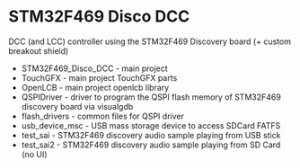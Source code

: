 # STM32F469 Disco DCC
DCC (and LCC) controller using the STM32F469 Discovery board (+ custom breakout shield)

* STM32F469_Disco_DCC - main project
* TouchGFX - main project TouchGFX parts
* OpenLCB - main project openlcb library
* QSPIDriver - driver to program the QSPI flash memory of STM32F469 discovery board via visualgdb
* flash_drivers - common files for QSPI driver
* usb_device_msc - USB mass storage device to access SDCard FATFS
* test_sai - STM32F469 discovery audio sample playing from USB stick
* test_sai2 - STM32F469 discovery audio sample playing from SD Card (no UI)
